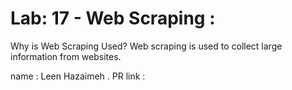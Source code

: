 # Lab: 17 - Web Scraping :
Why is Web Scraping Used? Web scraping is used to collect large information from websites.

name : Leen Hazaimeh .
PR link : 